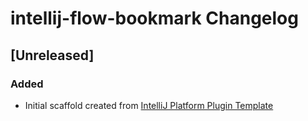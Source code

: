 <!-- Keep a Changelog guide -> https://keepachangelog.com -->

# intellij-flow-bookmark Changelog

## [Unreleased]
### Added
- Initial scaffold created from [IntelliJ Platform Plugin Template](https://github.com/JetBrains/intellij-platform-plugin-template)
